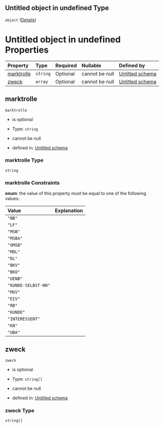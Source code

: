 ## Untitled object in undefined Type

`object` ([Details](verwendungszweck.md))

# Untitled object in undefined Properties

| Property                  | Type     | Required | Nullable       | Defined by                                                                                                                                                                      |
| :------------------------ | :------- | :------- | :------------- | :------------------------------------------------------------------------------------------------------------------------------------------------------------------------------ |
| [marktrolle](#marktrolle) | `string` | Optional | cannot be null | [Untitled schema](martkrolle.md "https://raw.githubusercontent.com/conuti-gmbh/bo4e/main/schemas/v1/enum/Martkrolle.schema.json#/properties/marktrolle")                        |
| [zweck](#zweck)           | `array`  | Optional | cannot be null | [Untitled schema](verwendungszweck-properties-zweck.md "https://raw.githubusercontent.com/conuti-gmbh/bo4e/main/schemas/v1/com/Verwendungszweck.schema.json#/properties/zweck") |

## marktrolle



`marktrolle`

*   is optional

*   Type: `string`

*   cannot be null

*   defined in: [Untitled schema](martkrolle.md "https://raw.githubusercontent.com/conuti-gmbh/bo4e/main/schemas/v1/enum/Martkrolle.schema.json#/properties/marktrolle")

### marktrolle Type

`string`

### marktrolle Constraints

**enum**: the value of this property must be equal to one of the following values:

| Value               | Explanation |
| :------------------ | :---------- |
| `"NB"`              |             |
| `"LF"`              |             |
| `"MSB"`             |             |
| `"MSBA"`            |             |
| `"GMSB"`            |             |
| `"MDL"`             |             |
| `"DL"`              |             |
| `"BKV"`             |             |
| `"BKO"`             |             |
| `"UENB"`            |             |
| `"KUNDE-SELBST-NN"` |             |
| `"MGV"`             |             |
| `"EIV"`             |             |
| `"RB"`              |             |
| `"KUNDE"`           |             |
| `"INTERESSENT"`     |             |
| `"KN"`              |             |
| `"UBA"`             |             |

## zweck



`zweck`

*   is optional

*   Type: `string[]`

*   cannot be null

*   defined in: [Untitled schema](verwendungszweck-properties-zweck.md "https://raw.githubusercontent.com/conuti-gmbh/bo4e/main/schemas/v1/com/Verwendungszweck.schema.json#/properties/zweck")

### zweck Type

`string[]`
